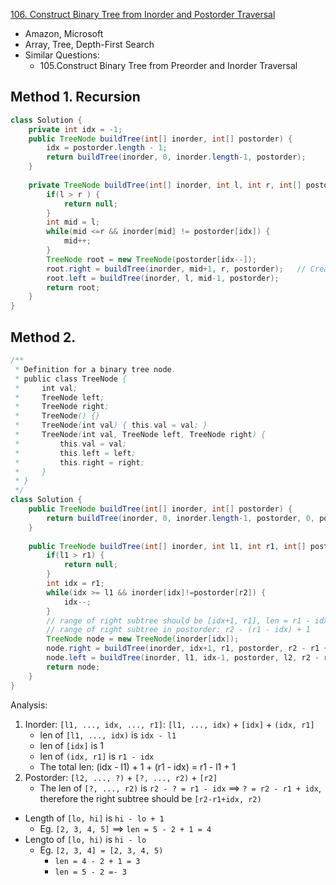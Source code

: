 [106. Construct Binary Tree from Inorder and Postorder Traversal](https://leetcode.com/problems/construct-binary-tree-from-inorder-and-postorder-traversal/)

* Amazon, Microsoft
* Array, Tree, Depth-First Search
* Similar Questions:
    * 105.Construct Binary Tree from Preorder and Inorder Traversal
    

## Method 1. Recursion     
```java
class Solution {
    private int idx = -1;
    public TreeNode buildTree(int[] inorder, int[] postorder) {
        idx = postorder.length - 1;
        return buildTree(inorder, 0, inorder.length-1, postorder);
    }
    
    private TreeNode buildTree(int[] inorder, int l, int r, int[] postorder) {
        if(l > r ) {
            return null;
        }
        int mid = l;
        while(mid <=r && inorder[mid] != postorder[idx]) {
            mid++;
        }
        TreeNode root = new TreeNode(postorder[idx--]);
        root.right = buildTree(inorder, mid+1, r, postorder);   // Create the right subtree first
        root.left = buildTree(inorder, l, mid-1, postorder);
        return root;
    }
}
```


## Method 2.
```java
/**
 * Definition for a binary tree node.
 * public class TreeNode {
 *     int val;
 *     TreeNode left;
 *     TreeNode right;
 *     TreeNode() {}
 *     TreeNode(int val) { this.val = val; }
 *     TreeNode(int val, TreeNode left, TreeNode right) {
 *         this.val = val;
 *         this.left = left;
 *         this.right = right;
 *     }
 * }
 */
class Solution {
    public TreeNode buildTree(int[] inorder, int[] postorder) {
        return buildTree(inorder, 0, inorder.length-1, postorder, 0, postorder.length-1);
    }
    
    public TreeNode buildTree(int[] inorder, int l1, int r1, int[] postorder, int l2, int r2) {
        if(l1 > r1) {
            return null;
        }
        int idx = r1;
        while(idx >= l1 && inorder[idx]!=postorder[r2]) {
            idx--;
        } 
        // range of right subtree should be [idx+1, r1], len = r1 - idx + 1 = r1 - idx + 1
        // range of right subtree in postorder: r2 - (r1 - idx) + 1
        TreeNode node = new TreeNode(inorder[idx]);
        node.right = buildTree(inorder, idx+1, r1, postorder, r2 - r1 + idx, r2-1);
        node.left = buildTree(inorder, l1, idx-1, postorder, l2, r2 - r1 + idx -1);
        return node;
    }
}
```
Analysis:
1. Inorder: `[l1, ..., idx, ..., r1]`: `[l1, ..., idx)` + `[idx]` + `(idx, r1]`
    * len of `[l1, ..., idx)` is `idx - l1`
    * len of `[idx]` is 1
    * len of `(idx, r1]` is `r1 - idx`
    * The total len: (idx - l1) + 1 + (r1 - idx) = r1 - l1 + 1
2. Postorder: `[l2, ..., ?)` + `[?, ..., r2)` + `[r2]`
    * The len of `[?, ..., r2)` is `r2 - ? = r1 - idx` ==> `? = r2 - r1 + idx`, therefore the right subtree should be `[r2-r1+idx, r2)`
    


* Length of `[lo, hi]` is `hi - lo + 1`
    * Eg. `[2, 3, 4, 5]` ==> `len = 5 - 2 + 1 = 4`
* Lengto of `[lo, hi)` is `hi - lo`
    * Eg. `[2, 3, 4] = [2, 3, 4, 5)`
        * `len = 4 - 2 + 1 = 3`
        * `len = 5 - 2 =- 3` 
        
